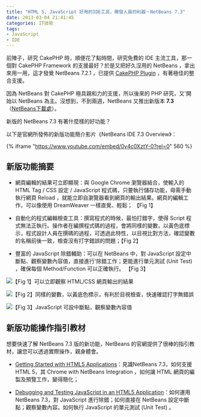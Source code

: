 ```yaml
---
title: "HTML 5, JavaScript 好用的IDE工具，開發人員的利器－NetBeans 7.3"
date: 2013-03-04 21:41:45
categories: IT技術
tags:
- JavaScript
- IDE
---
```


前陣子，研究 CakePHP 時，順便花了點時間，研究免費的 IDE 主流工具，那一個對 CakePHP Framework 的支援最好？於是又把好久沒用的 NetBeans ，拿出來用一用，這才發覺 NetBeans 7.2.1 ，已提供 [CakePHP Plugin](http://plugins.netbeans.org/plugin/44579/php-cakephp-framework) ，有著極佳的整合支援。

因為 NetBeans 對 CakePHP 極具親和力的支援，所以後來的 PHP 研究，又'開始以 NetBeans 為主。沒想到，不到兩週，NetBeans 又推出新版本 __7.3__ （[NetBeans下載處](https://netbeans.org/downloads/)）。

新版的 NetBeans 7.3 有著什麼樣的好功能？
<!-- more -->

以下是官網所發佈的新版功能簡介影片《NetBeans IDE 7.3 Overview》：

{% iframe "https://www.youtube.com/embed/0y4c0XztY-0?rel=0" 560 %}


## 新版功能摘要

 * 網頁編輯的結果可立即顯現：與 Google Chrome 瀏覽器結合，使輸入的 HTML Tag / CSS 設定 / JavaScript 程式碼，只要執行儲存功能，毋需手動執行網頁 Reload ，就能立即自瀏覽器看到網頁的輸出結果。網頁的編輯工作，可以像使用 DreamWeaver 一樣直覺、輕鬆； 【Fig 1】

 * 自動化的程式編輯檢查工具：撰寫程式的時候，最怕打錯字，使得 Script 程式無法正執行。操作者在編撰程式碼的過程，會將同樣的變數，以黃色底標示，程式設計人員在撰碼的過程，可透過此特性，以目視比對方法，確認變數的名稱前後一致，檢查沒有打字錯誤的問題；【Fig 2】

 * 豐富的 JavaScript 除錯輔助：可以在 NetBeans 中，對 JavaScript 設定中斷點、觀察變數內容值，直接進行'除錯工作；更能進行單元測試 (Unit Test) ，確保每個 Method/Function 可以正確執行。 【Fig 3】

![【Fig 1】可以立即觀察 HTML/CSS 網頁輸出的結果](http://lh5.ggpht.com/-RQK-Hm2PdR0/UTSvlN8AA5I/AAAAAAAAKuY/LZ4qu31LCk8/image_thumb%25255B1%25255D.png?imgmax=800)


![【Fig 2】同樣的變數，以黃底色標示，有利於目視檢查，快速確認打字無錯誤](http://lh5.ggpht.com/-U_GKMJDRHhQ/UTSvocwzpEI/AAAAAAAAKuo/Azfk3BxyS6A/SNAGHTML35aa516_thumb%25255B1%25255D.png?imgmax=800)


![【Fig 3】JavaScript 可設中斷點，觀察變數內容值](http://lh4.ggpht.com/-nqR4JA7J6ig/UTSvstU9X0I/AAAAAAAAKu4/F6XZkD9anBk/image_thumb%25255B3%25255D.png?imgmax=800)

## 新版功能操作指引教材

想要快速了解 NetBeans 7.3 版的新功能，NetBeans 的官網提供了很棒的指引教材，讓您可以透過實際操作，親身體會。

 * [Getting Started with HTML5 Applications](https://netbeans.org/kb/docs/webclient/html5-gettingstarted.html)：見識NetBeans 7.3，如何支援 HTML 5，其 Chrome with NetBeans Integration ，如何讓 HTML 網頁的編製及預覽工作，變得簡化；

 * [Debugging and Testing JavaScript in an HTML5 Application](https://netbeans.org/kb/docs/webclient/html5-js-support.html)：如何運用NetBeans 7.3，對 JavaScript 進行除錯；如何直接在 NetBeans 設定中斷點；觀察變數內容。如何執行 JavaScript 的單元測試 (Unit Test) 。
